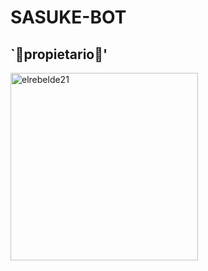 # SASUKE-BOT


## `👑propietario👑'
<a href="https://github.com/Antonio32114"><img src="https://github.com/Antonio32114.png" width="300" height="300" alt="elrebelde21"/></a>